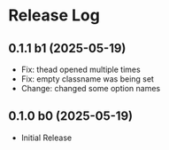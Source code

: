 
# Release Log

## 0.1.1 b1 (2025-05-19)

- Fix: thead opened multiple times
- Fix: empty classname was being set
- Change: changed some option names

## 0.1.0 b0 (2025-05-19)

- Initial Release